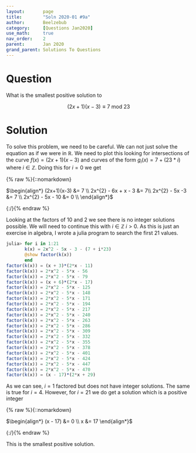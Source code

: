 ```yaml
---
layout:       page
title:        "Soln 2020-01 #9a"
author:       Beelzebub
category:     [Questions Jan2020]
use_math:     true
nav_order:    2
parent:       Jan 2020
grand_parent: Solutions To Questions
---
```


# Question

What is the smallest positive solution to

$$(2x + 1)(x -3) \equiv 7 \: \text{mod} \: 23$$

# Solution

To solve this problem, we need to be careful. We can not just solve the equation as if we were in $\mathbb{R}$. We need to plot this looking for intersections of the curve $f(x) = (2x + 1)(x-3)$ and curves of the form $g_{i}(x) = 7 + (23 * i)$ where $i \in \mathbb{Z}$. Doing this for $i = 0$ we get

{% raw %}{::nomarkdown}<div>
$\begin{align*}
(2x+1)(x-3) &= 7 \\
2x^{2} - 6x + x - 3 &= 7\\
2x^{2} - 5x -3 &= 7 \\
2x^{2} - 5x - 10 &= 0 \\
\end{align*}$
</div>{:/}{% endraw %}


Looking at the factors of $10$ and $2$ we see there is no integer solutions possible. We will need to continue this with $i \in \mathbb{Z} \: i > 0$. As this is just an exercise in algebra, I wrote a julia program to search the first $21$ values.  

```julia
julia> for i in 1:21
       k(x) = 2x^2 - 5x - 3 - (7 + i*23)
       @show factor(k(x))
       end
factor(k(x)) = (x + 3)*(2*x - 11)
factor(k(x)) = 2*x^2 - 5*x - 56
factor(k(x)) = 2*x^2 - 5*x - 79
factor(k(x)) = (x + 6)*(2*x - 17)
factor(k(x)) = 2*x^2 - 5*x - 125
factor(k(x)) = 2*x^2 - 5*x - 148
factor(k(x)) = 2*x^2 - 5*x - 171
factor(k(x)) = 2*x^2 - 5*x - 194
factor(k(x)) = 2*x^2 - 5*x - 217
factor(k(x)) = 2*x^2 - 5*x - 240
factor(k(x)) = 2*x^2 - 5*x - 263
factor(k(x)) = 2*x^2 - 5*x - 286
factor(k(x)) = 2*x^2 - 5*x - 309
factor(k(x)) = 2*x^2 - 5*x - 332
factor(k(x)) = 2*x^2 - 5*x - 355
factor(k(x)) = 2*x^2 - 5*x - 378
factor(k(x)) = 2*x^2 - 5*x - 401
factor(k(x)) = 2*x^2 - 5*x - 424
factor(k(x)) = 2*x^2 - 5*x - 447
factor(k(x)) = 2*x^2 - 5*x - 470
factor(k(x)) = (x - 17)*(2*x + 29)
```

As we can see, $i = 1$ factored but does not have integer solutions. The same is true for $i = 4$. However, for $i = 21$ we do get a solution which is a positive integer <br/> 

{% raw %}{::nomarkdown}<div>
$\begin{align*}
(x - 17) &= 0 \\ 
x &= 17
\end{align*}$
</div>{:/}{% endraw %}

This is the smallest positive solution.
